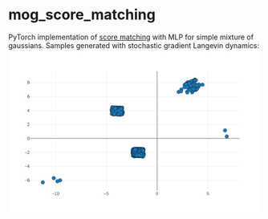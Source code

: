 # mog_score_matching
PyTorch implementation of [score matching](https://www.cs.helsinki.fi/u/ahyvarin/papers/JMLR05.pdf) with MLP for simple mixture of gaussians. Samples generated with stochastic gradient Langevin dynamics:
![samples](mog.png)
